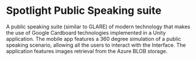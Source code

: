 # Spotlight Public Speaking suite

A public speaking suite (similar to GLARE) of modern technology that makes the use of Google Cardboard technologies implemented in a Unity application. The mobile app features a 360 degree simulation of a public speaking scenario, allowing all the users to interact with the Interface. The application features images retrieval from the Azure BLOB storage.
